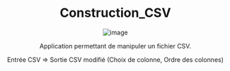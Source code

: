 <div align="center">
  
  # Construction_CSV
  
  ![image](https://github.com/anth039/Construction_CSV/assets/88208959/1f3f9c4a-e640-42de-afb7-be1b4ef6e67e)

  Application permettant de manipuler un fichier CSV.

  Entrée CSV => Sortie CSV modifié (Choix de colonne, Ordre des colonnes)
</div>
